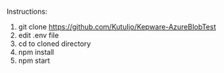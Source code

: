 Instructions:

1. git clone https://github.com/KutuIjo/Kepware-AzureBlobTest
2. edit .env file
3. cd to cloned directory
4. npm install
5. npm start

